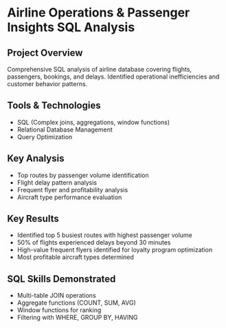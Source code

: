 # Airline Operations & Passenger Insights SQL Analysis

## Project Overview
Comprehensive SQL analysis of airline database covering flights, passengers, bookings, and delays. Identified operational inefficiencies and customer behavior patterns.

## Tools & Technologies
- SQL (Complex joins, aggregations, window functions)
- Relational Database Management
- Query Optimization

## Key Analysis
- Top routes by passenger volume identification
- Flight delay pattern analysis
- Frequent flyer and profitability analysis
- Aircraft type performance evaluation

## Key Results
- Identified top 5 busiest routes with highest passenger volume
- 50% of flights experienced delays beyond 30 minutes
- High-value frequent flyers identified for loyalty program optimization
- Most profitable aircraft types determined

## SQL Skills Demonstrated
- Multi-table JOIN operations
- Aggregate functions (COUNT, SUM, AVG)
- Window functions for ranking
- Filtering with WHERE, GROUP BY, HAVING
